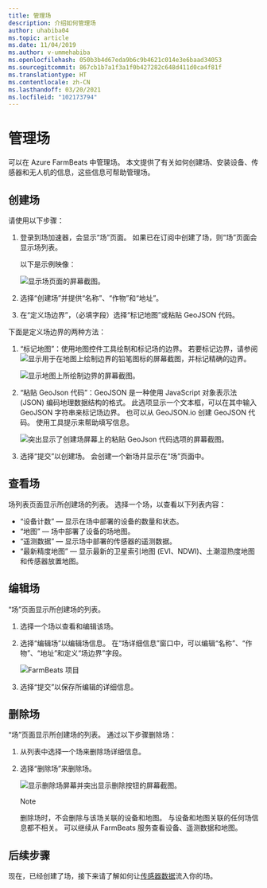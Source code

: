 ```yaml
---
title: 管理场
description: 介绍如何管理场
author: uhabiba04
ms.topic: article
ms.date: 11/04/2019
ms.author: v-ummehabiba
ms.openlocfilehash: 050b3b4d67eda9b6c9b4621c014e3e6baad34053
ms.sourcegitcommit: 867cb1b7a1f3a1f0b427282c648d411d0ca4f81f
ms.translationtype: HT
ms.contentlocale: zh-CN
ms.lasthandoff: 03/20/2021
ms.locfileid: "102173794"
---
```

# <a name="manage-farms"></a>管理场

可以在 Azure FarmBeats 中管理场。 本文提供了有关如何创建场、安装设备、传感器和无人机的信息，这些信息可帮助管理场。

## <a name="create-farms"></a>创建场

请使用以下步骤：

1. 登录到场加速器，会显示“场”页面。
    如果已在订阅中创建了场，则“场”页面会显示场列表。

    以下是示例映像：

    ![显示场页面的屏幕截图。](./media/create-farms-in-azure-farmbeats/create-farm-main-page-1.png)


2. 选择“创建场”并提供“名称”、“作物”和“地址”。   
3. 在“定义场边界”，（必填字段）选择“标记地图”或粘贴 GeoJSON 代码。  

下面是定义场边界的两种方法：

1. “标记地图”：使用地图控件工具绘制和标记场的边界。 若要标记边界，请参阅![显示用于在地图上绘制边界的铅笔图标的屏幕截图](./media/create-farms-in-azure-farmbeats/pencil-icon-1.png)，并标记精确的边界。

    ![显示地图上所绘制边界的屏幕截图。](./media/create-farms-in-azure-farmbeats/create-farm-mark-on-map-1.png)

2. “粘贴 GeoJson 代码”：GeoJSON 是一种使用 JavaScript 对象表示法 (JSON) 编码地理数据结构的格式。 此选项显示一个文本框，可以在其中输入 GeoJSON 字符串来标记场边界。 也可以从 GeoJSON.io 创建 GeoJSON 代码。
使用工具提示来帮助填写信息。

    ![突出显示了创建场屏幕上的粘贴 GeoJson 代码选项的屏幕截图。](./media/create-farms-in-azure-farmbeats/create-new-farm-1.png)

3.  选择“提交”以创建场。 会创建一个新场并显示在“场”页面中。

## <a name="view-farm"></a>查看场

场列表页面显示所创建场的列表。 选择一个场，以查看以下列表内容：

 - “设备计数” — 显示在场中部署的设备的数量和状态。
 - “地图” — 场中部署了设备的场地图。
 - “遥测数据” — 显示场中部署的传感器的遥测数据。
 - “最新精度地图” — 显示最新的卫星索引地图 (EVI、NDWI)、土潮湿热度地图和传感器放置地图。

## <a name="edit-farm"></a>编辑场

“场”页面显示所创建场的列表。

1.  选择一个场以查看和编辑该场。
2.  选择“编辑场”以编辑场信息。 在“场详细信息”窗口中，可以编辑“名称”、“作物”、“地址”和定义“场边界”字段。    

    ![FarmBeats 项目](./media/create-farms-in-azure-farmbeats/edit-farm-1.png)

3. 选择“提交”以保存所编辑的详细信息。

## <a name="delete-farm"></a>删除场

“场”页面显示所创建场的列表。 通过以下步骤删除场：

1.  从列表中选择一个场来删除场详细信息。
2.  选择“删除场”来删除场。

    ![显示删除场屏幕并突出显示删除按钮的屏幕截图。](./media/create-farms-in-azure-farmbeats/delete-farm-1.png)

    > [!NOTE]
    > 删除场时，不会删除与该场关联的设备和地图。 与设备和地图关联的任何场信息都不相关。 可以继续从 FarmBeats 服务查看设备、遥测数据和地图。


## <a name="next-steps"></a>后续步骤

现在，已经创建了场，接下来请了解如何让[传感器数据](get-sensor-data-from-sensor-partner.md)流入你的场。
